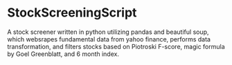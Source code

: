 # StockScreeningScript
A stock screener written in python utilizing pandas and beautiful soup, which websrapes fundamental data from yahoo finance, performs data transformation, and filters stocks based on Piotroski F-score, magic formula by Goel Greenblatt, and 6 month index.
